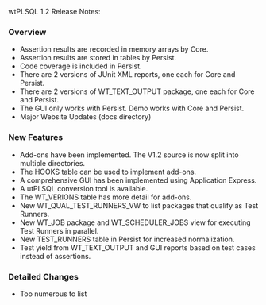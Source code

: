 
wtPLSQL 1.2 Release Notes:

### Overview
* Assertion results are recorded in memory arrays by Core.
* Assertion results are stored in tables by Persist.
* Code coverage is included in Persist.
* There are 2 versions of JUnit XML reports, one each for Core and Persist.
* There are 2 versions of WT_TEXT_OUTPUT package, one each for Core and Persist.
* The GUI only works with Persist.  Demo works with Core and Persist.
* Major Website Updates (docs directory)

### New Features
* Add-ons have been implemented. The V1.2 source is now split into multiple directories.
* The HOOKS table can be used to implement add-ons.
* A comprehensive GUI has been implemented using Application Express.
* A utPLSQL conversion tool is available.
* The WT_VERIONS table has more detail for add-ons.
* New WT_QUAL_TEST_RUNNERS_VW to list packages that qualify as Test Runners.
* New WT_JOB package and WT_SCHEDULER_JOBS view for executing Test Runners in parallel.
* New TEST_RUNNERS table in Persist for increased normalization.
* Test yield from WT_TEXT_OUTPUT and GUI reports based on test cases instead of assertions.

### Detailed Changes
* Too numerous to list
